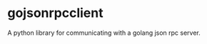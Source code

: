 gojsonrpcclient
===============

A python library for communicating with a golang json rpc server. 
